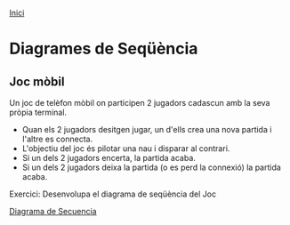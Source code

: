 [Inici](README.md)
# Diagrames de Seqüència

##  Joc mòbil
Un joc de telèfon mòbil on participen 2 jugadors cadascun amb la seva pròpia terminal.
- Quan els 2 jugadors desitgen jugar, un d'ells crea una nova partida i l'altre es connecta.
- L'objectiu del joc és pilotar una nau i disparar al contrari.
- Si un dels 2 jugadors encerta, la partida acaba.
- Si un dels 2 jugadors deixa la partida (o es perd la connexió) la partida acaba.

Exercici: Desenvolupa el diagrama de seqüència del Joc

[Diagrama de Secuencia](diagramasecuenciaEX.mermaid)